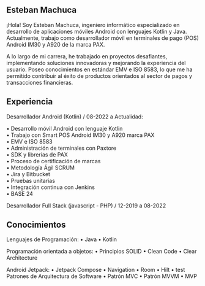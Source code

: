 
## Esteban Machuca

¡Hola! Soy Esteban Machuca, ingeniero informático especializado en desarrollo de aplicaciones móviles Android con lenguajes Kotlin y Java. Actualmente, trabajo como desarrollador móvil en terminales de pago (POS) Android IM30 y A920 de la marca PAX.

A lo largo de mi carrera, he trabajado en proyectos desafiantes, implementando soluciones innovadoras y mejorando la experiencia del usuario. Poseo conocimientos en estándar EMV e ISO 8583, lo que me ha permitido contribuir al éxito de productos orientados al sector de pagos y transacciones financieras.

## Experiencia

Desarrollador Android (Kotlin) / 08-2022 a Actualidad: 

•	Desarrollo móvil Android con lenguaje Kotlin  
•	Trabajo con Smart POS Android IM30 y A920 marca PAX  
•	EMV e ISO 8583  
•	Administración de terminales con Paxtore  
•	SDK y librerías de PAX  
•	Proceso de certificación de marcas  
•	Metodología Ágil SCRUM  
•	Jira y Bitbucket  
•	Pruebas unitarias  
•	Integración continua con Jenkins  
•	BASE 24  

Desarrollador Full Stack (javascript - PHP) / 12-2019 a 08-2022

## Conocimientos

Lenguajes de Programación:
•	Java
•	Kotlin

Programación orientada a
 objetos:
•	Principios SOLID
•	Clean Code
•	Clear Architecture

Android Jetpack:
•	Jetpack Compose
•	Navigation
•	Room
•	Hilt
•	test	Patrones de Arquitectura de Software
•	Patrón MVC
•	Patrón MVVM
•	MVP

<!-- ejemplo de gregar una imagen como icono, debo agregar directorio y agregar un svg luego la ruta correspondiente en src <img src="https://raw.githubusercontent.com/DennisHartrampf/DennisHartrampf/master/img/java.svg" alt="" height="20"> -->
